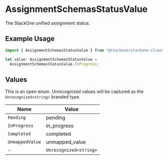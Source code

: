 # AssignmentSchemasStatusValue

The StackOne unified assignment status.

## Example Usage

```typescript
import { AssignmentSchemasStatusValue } from "@stackone/stackone-client-ts/sdk/models/shared";

let value: AssignmentSchemasStatusValue =
  AssignmentSchemasStatusValue.InProgress;
```

## Values

This is an open enum. Unrecognized values will be captured as the `Unrecognized<string>` branded type.

| Name                   | Value                  |
| ---------------------- | ---------------------- |
| `Pending`              | pending                |
| `InProgress`           | in_progress            |
| `Completed`            | completed              |
| `UnmappedValue`        | unmapped_value         |
| -                      | `Unrecognized<string>` |